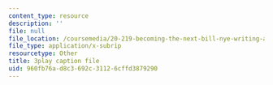```yaml
---
content_type: resource
description: ''
file: null
file_location: /coursemedia/20-219-becoming-the-next-bill-nye-writing-and-hosting-the-educational-show-january-iap-2015/960fb76ad8c3692c31126cffd3879290_AjK2zF9yN0k.srt
file_type: application/x-subrip
resourcetype: Other
title: 3play caption file
uid: 960fb76a-d8c3-692c-3112-6cffd3879290
---
```

